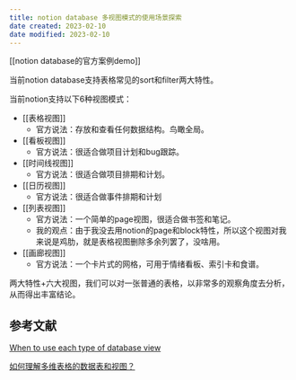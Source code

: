 ```yaml
---
title: notion database 多视图模式的使用场景探索
date created: 2023-02-10
date modified: 2023-02-10
---
```


[[notion database的官方案例demo]]

当前notion database支持表格常见的sort和filter两大特性。  

当前notion支持以下6种视图模式：

- [[表格视图]]
	- 官方说法：存放和查看任何数据结构。鸟瞰全局。
- [[看板视图]]
	- 官方说法：很适合做项目计划和bug跟踪。
- [[时间线视图]]
	- 官方说法：很适合做项目排期和计划。
- [[日历视图]]
	- 官方说法：很适合做事件排期和计划
- [[列表视图]]
	- 官方说法：一个简单的page视图，很适合做书签和笔记。
	- 我的观点：由于我没去用notion的page和block特性，所以这个视图对我来说是鸡肋，就是表格视图删除多余列罢了，没啥用。
- [[画廊视图]]
	- 官方说法：一个卡片式的网格，可用于情绪看板、索引卡和食谱。

两大特性+六大视图，我们可以对一张普通的表格，以非常多的观察角度去分析，从而得出丰富结论。

## 参考文献

[When to use each type of database view](https://www.notion.so/help/guides/when-to-use-each-type-of-database-view)

[如何理解多维表格的数据表和视图？](https://www.larksuite.com/hc/zh-CN/articles/360048488253)
